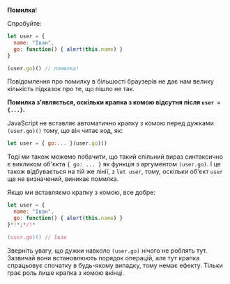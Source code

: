 **Помилка**!

Спробуйте:

```js run
let user = {
  name: "Іван",
  go: function() { alert(this.name) }
}

(user.go)() // помилка!
```

Повідомлення про помилку в більшості браузерів не дає нам велику кількість підказок про те, що пішло не так.

**Помилка з'являється, оскільки крапка з комою відсутня після `user = {...}`.**

JavaScript не вставляє автоматично крапку з комою перед дужками `(user.go)()` тому, що він читає код, як:

```js no-beautify
let user = { go:... }(user.go)()
```

Тоді ми також можемо побачити, що такий спільний вираз синтаксично є викликом об'єкта `{ go: ... }` як функція з аргументом `(user.go)`. І це також відбувається на тій же лінії, з `let user`, тому, оскільки об'єкт `user` ще не визначений, виникає помилка.

Якщо ми вставляємо крапку з комою, все добре:

```js run
let user = {
  name: "Іван",
  go: function() { alert(this.name) }
}*!*;*/!*

(user.go)() // Іван
```

Зверніть увагу, що дужки навколо `(user.go)` нічого не роблять тут. Зазвичай вони встановлюють порядок операцій, але тут крапка спрацьовує спочатку в будь-якому випадку, тому немає ефекту. Тільки грає роль лише крапка з комою вкінці.
